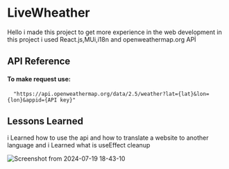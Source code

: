 
# LiveWheather

Hello i made this project to get more experience in the web development
in this project i used React.js,MUi,i18n and openweathermap.org APİ 




## API Reference

#### To make request use:

```http
  "https://api.openweathermap.org/data/2.5/weather?lat={lat}&lon={lon}&appid={API key}"
```


## Lessons Learned

i Learned how to use the api and how to translate a website to another language
and i Learned what is useEffect cleanup

![Screenshot from 2024-07-19 18-43-10](https://github.com/user-attachments/assets/220edb23-f069-4b09-af0e-ddd8360f3e5b)



